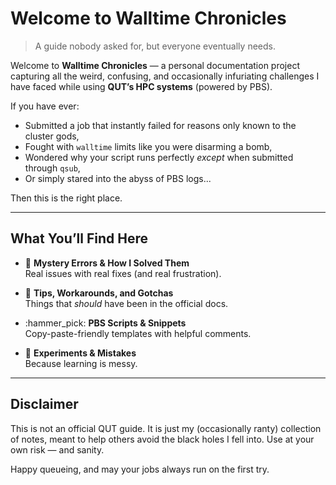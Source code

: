 # Welcome to Walltime Chronicles

> A guide nobody asked for, but everyone eventually needs.

Welcome to **Walltime Chronicles** — a personal documentation project capturing all the weird, confusing, and occasionally infuriating challenges I have faced while using **QUT’s HPC systems** (powered by PBS).

If you have ever:

- Submitted a job that instantly failed for reasons only known to the cluster gods,
- Fought with `walltime` limits like you were disarming a bomb,
- Wondered why your script runs perfectly *except* when submitted through `qsub`,
- Or simply stared into the abyss of PBS logs...

Then this is the right place.

---

## What You’ll Find Here

- :thread: **Mystery Errors & How I Solved Them**  
  Real issues with real fixes (and real frustration).

- :brain: **Tips, Workarounds, and Gotchas**  
  Things that *should* have been in the official docs.

- :hammer_pick: **PBS Scripts & Snippets**  
  Copy-paste-friendly templates with helpful comments.

- :test_tube: **Experiments & Mistakes**  
  Because learning is messy.

---

## Disclaimer

This is not an official QUT guide. It is just my (occasionally ranty) collection of notes, meant to help others avoid the black holes I fell into. Use at your own risk — and sanity.

Happy queueing, and may your jobs always run on the first try.
